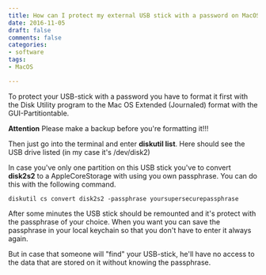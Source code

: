 ```yaml
---
title: How can I protect my external USB stick with a password on MacOS Sierra 
date: 2016-11-05
draft: false
comments: false
categories:
- software
tags:
- MacOS

---
```

To protect your USB-stick with a password you have to format it first with the Disk Utility program to the Mac OS Extended (Journaled) format with the GUI-Partitiontable.

**Attention** Please make a backup before you're formatting it!!!

Then just go into the terminal and enter **diskutil list**. Here should see the USB drive listed (in my case it's /dev/disk2)

In case you've only one partition on this USB stick you've to convert **disk2s2** to a AppleCoreStorage with using you own passphrase. You can do this with the following command.

```
diskutil cs convert disk2s2 -passphrase yoursupersecurepassphrase
```

After some minutes the USB stick should be remounted and it's protect with the passphrase of your choice. When you want you can save the passphrase in your local keychain so that you don't have to enter it always again.

But in case that someone will "find" your USB-stick, he'll have no access to the data that are stored on it without knowing the passphrase.

